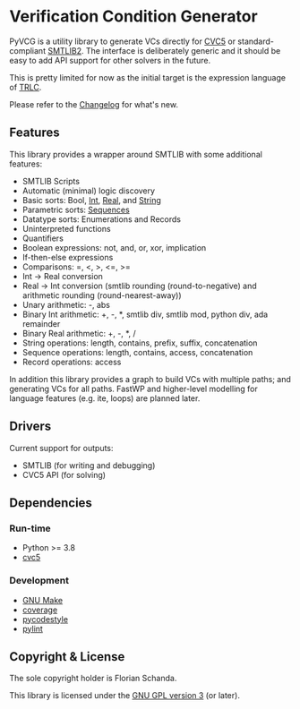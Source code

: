 # Verification Condition Generator

PyVCG is a utility library to generate VCs directly for
[CVC5](https://cvc5.github.io) or standard-compliant
[SMTLIB2](http://smtlib.cs.uiowa.edu/). The interface is deliberately
generic and it should be easy to add API support for other solvers in
the future.

This is pretty limited for now as the initial target is the expression
language of [TRLC](https://github.com/bmw-software-engineering/trlc).

Please refer to the [Changelog](CHANGELOG.md) for what's new.

## Features

This library provides a wrapper around SMTLIB with some additional
features:

* SMTLIB Scripts
* Automatic (minimal) logic discovery
* Basic sorts: Bool,
  [Int](https://smtlib.cs.uiowa.edu/theories-Ints.shtml),
  [Real](https://smtlib.cs.uiowa.edu/theories-Reals.shtml), and
  [String](https://cvc5.github.io/docs-ci/docs-main/theories/strings.html)
* Parametric sorts:
  [Sequences](https://cvc5.github.io/docs-ci/docs-main/theories/sequences.html)
* Datatype sorts: Enumerations and Records
* Uninterpreted functions
* Quantifiers
* Boolean expressions: not, and, or, xor, implication
* If-then-else expressions
* Comparisons: =, <, >, <=, >=
* Int -> Real conversion
* Real -> Int conversion (smtlib rounding (round-to-negative) and
  arithmetic rounding (round-nearest-away))
* Unary arithmetic: -, abs
* Binary Int arithmetic: +, -, *, smtlib div, smtlib mod, python div,
  ada remainder
* Binary Real arithmetic: +, -, *, /
* String operations: length, contains, prefix, suffix, concatenation
* Sequence operations: length, contains, access, concatenation
* Record operations: access

In addition this library provides a graph to build VCs with multiple
paths; and generating VCs for all paths. FastWP and higher-level
modelling for language features (e.g. ite, loops) are planned later.

## Drivers

Current support for outputs:

* SMTLIB (for writing and debugging)
* CVC5 API (for solving)

## Dependencies

### Run-time

* Python >= 3.8
* [cvc5](https://pypi.org/project/cvc5)

### Development

* [GNU Make](https://www.gnu.org/software/make)
* [coverage](https://pypi.org/project/coverage)
* [pycodestyle](https://pypi.org/project/pycodestyle)
* [pylint](https://pypi.org/project/pylint)

## Copyright & License

The sole copyright holder is Florian Schanda.

This library is licensed under the [GNU GPL version 3](LICENSE) (or
later).
